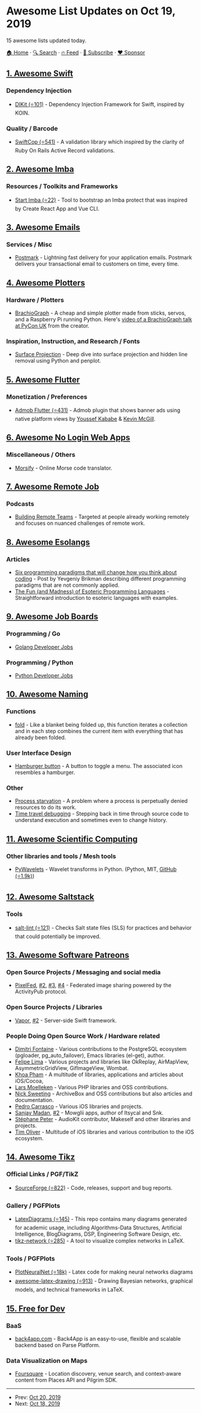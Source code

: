# Awesome List Updates on Oct 19, 2019

15 awesome lists updated today.

[🏠 Home](/README.md) · [🔍 Search](https://www.trackawesomelist.com/search/) · [🔥 Feed](https://www.trackawesomelist.com/rss.xml) · [📮 Subscribe](https://trackawesomelist.us17.list-manage.com/subscribe?u=d2f0117aa829c83a63ec63c2f&id=36a103854c) · [❤️  Sponsor](https://github.com/sponsors/theowenyoung)



## [1. Awesome Swift](/content/matteocrippa/awesome-swift/README.md)

### Dependency Injection

*   [DIKit (⭐101)](https://github.com/Liftric/DIKit) - Dependency Injection Framework for Swift, inspired by KOIN.

### Quality / Barcode

*   [SwiftCop (⭐541)](https://github.com/andresinaka/SwiftCop) - A validation library which inspired by the clarity of Ruby On Rails Active Record validations.

## [2. Awesome Imba](/content/koolamusic/awesome-imba/README.md)

### Resources / Toolkits and Frameworks

*   [Start Imba (⭐22)](https://github.com/athif23/start-imba) - Tool to bootstrap an Imba protect that was inspired by Create React App and Vue CLI.

## [3. Awesome Emails](/content/jonathandion/awesome-emails/README.md)

### Services / Misc

*   [Postmark](https://postmarkapp.com) - Lightning fast delivery for your application emails. Postmark delivers your transactional email to customers on time, every time.

## [4. Awesome Plotters](/content/beardicus/awesome-plotters/README.md)

### Hardware / Plotters

*   [BrachioGraph](https://brachiograph.readthedocs.io/en/latest/) - A cheap and simple plotter made from sticks, servos, and a Raspberry Pi running Python. Here's [video of a BrachioGraph talk at PyCon UK](https://www.youtube.com/watch?v=u4Jh1daCl60) from the creator.

### Inspiration, Instruction, and Research / Fonts

*   [Surface Projection](https://bitaesthetics.com/posts/surface-projection.html) - Deep dive into surface projection and hidden line removal using Python and penplot.

## [5. Awesome Flutter](/content/Solido/awesome-flutter/README.md)

### Monetization / Preferences

*   [Admob Flutter (⭐431)](https://github.com/kmcgill88/admob_flutter) - Admob plugin that shows banner ads using native platform views by [Youssef Kababe](https://github.com/YoussefKababe) & [Kevin McGill](https://github.com/kmcgill88).

## [6. Awesome No Login Web Apps](/content/aviaryan/awesome-no-login-web-apps/README.md)

### Miscellaneous / Others

*   [Morsify](https://morsify.net) - Online Morse code translator.

## [7. Awesome Remote Job](/content/lukasz-madon/awesome-remote-job/README.md)

### Podcasts

*   [Building Remote Teams](https://www.buildingremoteteams.com/) - Targeted at people already working remotely and focuses on nuanced challenges of remote work.

## [8. Awesome Esolangs](/content/angrykoala/awesome-esolangs/README.md)

### Articles

*   [Six programming paradigms that will change how you think about coding](http://www.ybrikman.com/writing/2014/04/09/six-programming-paradigms-that-will) - Post by Yevgeniy Brikman describing different programming paradigms that are not commonly applied.
*   [The Fun (and Madness) of Esoteric Programming Languages](https://tomassetti.me/discovering-arcane-world-esoteric-programming-languages) - Straightforward introduction to esoteric languages with examples.

## [9. Awesome Job Boards](/content/tramcar/awesome-job-boards/README.md)

### Programming / Go

*   [Golang Developer Jobs](https://golangjob.xyz)

### Programming / Python

*   [Python Developer Jobs](https://pythonjob.xyz)

## [10. Awesome Naming](/content/gruhn/awesome-naming/README.md)

### Functions

*   [fold](https://en.wikipedia.org/wiki/Fold_\(higher-order_function\)) - Like a blanket being folded up, this function iterates a collection and in each step combines the current item with everything that has already been folded.

### User Interface Design

*   [Hamburger button](https://en.wikipedia.org/wiki/Hamburger_button) - A button to toggle a menu. The associated icon resembles a hamburger.

### Other

*   [Process starvation](https://en.wikipedia.org/wiki/Starvation_\(computer_science\)) - A problem where a process is perpetually denied resources to do its work.
*   [Time travel debugging](https://en.wikipedia.org/wiki/Time_travel_debugging) - Stepping back in time through source code to understand execution and sometimes even to change history.

## [11. Awesome Scientific Computing](/content/nschloe/awesome-scientific-computing/README.md)

### Other libraries and tools / Mesh tools

*   [PyWavelets](https://pywavelets.readthedocs.io/en/latest/) - Wavelet transforms in Python.
    (Python, MIT, [GitHub (⭐1.9k)](https://github.com/PyWavelets/pywt))

## [12. Awesome Saltstack](/content/hbokh/awesome-saltstack/README.md)

### Tools

*   [salt-lint (⭐121)](https://github.com/warpnet/salt-lint/) - Checks Salt state files (SLS) for practices and behavior that could potentially be improved.

## [13. Awesome Software Patreons](/content/uraimo/awesome-software-patreons/README.md)

### Open Source Projects / Messaging and social media

*   [PixelFed](https://www.patreon.com/dansup), [#2](https://opencollective.com/pixelfed), [#3](https://liberapay.com/pixelfed), [#4](https://github.com/sponsors/dansup) - Federated image sharing powered by the ActivityPub protocol.

### Open Source Projects / Libraries

*   [Vapor](https://github.com/tanner0101), [#2](https://opencollective.com/vapor) - Server-side Swift framework.

### People Doing Open Source Work / Hardware related

*   [Dimitri Fontaine](https://github.com/sponsors/dimitri) - Various contributions to the PostgreSQL ecosystem (pgloader, pg\_auto\_failover), Emacs libraries (el-get), author.
*   [Felipe Lima](https://github.com/sponsors/felipecsl) - Various projects and libraries like OkReplay, AirMapView, AsymmetricGridView, GifImageView, Wombat.
*   [Khoa Pham](https://github.com/users/onmyway133/sponsorship) - A multitude of libraries, applications and articles about iOS/Cocoa,
*   [Lars Moelleken](https://github.com/sponsors/voku) - Various PHP libraries and OSS contributions.
*   [Nick Sweeting](https://github.com/sponsors/pirate) - ArchiveBox and OSS contributions but also articles and documentation.
*   [Pedro Carrasco](https://github.com/sponsors/pedrommcarrasco) - Various iOS libraries and projects.
*   [Sanjay Madan](https://paypal.me/mowgliiapps), [#2](https://cash.me/$Mowglii) - Mowglii apps, author of Itsycal and Snk.
*   [Stéphane Peter](https://github.com/sponsors/megastep) - AudioKit contributor, Makeself and other libraries and projects.
*   [Tim Oliver](https://github.com/sponsors/TimOliver) - Multitude of iOS libraries and various contribution to the iOS ecosystem.

## [14. Awesome Tikz](/content/xiaohanyu/awesome-tikz/README.md)

### Official Links / PGF/TikZ

*   [SourceForge (⭐822)](https://github.com/pgf-tikz/pgf) - Code, releases, support and bug reports.

### Gallery / PGFPlots

*   [LatexDiagrams (⭐145)](https://github.com/FriendlyUser/LatexDiagrams) - This repo contains many diagrams generated for academic usage, including Algorithms-Data Structures, Artificial Intelligence, BlogDiagrams, DSP, Engineering Software Design, etc.
*   [tikz-network (⭐285)](https://github.com/hackl/tikz-network) - A tool to visualize complex networks in LaTeX.

### Tools / PGFPlots

*   [PlotNeuralNet (⭐18k)](https://github.com/HarisIqbal88/PlotNeuralNet) - Latex code for making neural networks diagrams
*   [awesome-latex-drawing (⭐913)](https://github.com/xinychen/awesome-latex-drawing) - Drawing Bayesian networks, graphical models, and technical frameworks in LaTeX.

## [15. Free for Dev](/content/ripienaar/free-for-dev/README.md)

### BaaS

*   [back4app.com](https://www.back4app.com) - Back4App is an easy-to-use, flexible and scalable backend based on Parse Platform.

### Data Visualization on Maps

*   [Foursquare](https://developer.foursquare.com/) - Location discovery, venue search, and context-aware content from Places API and Pilgrim SDK.

---

- Prev: [Oct 20, 2019](/content/2019/10/20/README.md)
- Next: [Oct 18, 2019](/content/2019/10/18/README.md)